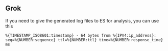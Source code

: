 


## Grok
If you need to give the generated log files to ES for analysis, you can use this
```text
%{TIMESTAMP_ISO8601:timestamp} - 64 bytes from %{IPV4:ip_address}: seq=%{NUMBER:sequence} ttl=%{NUMBER:ttl} time=%{NUMBER:response_time} ms
```